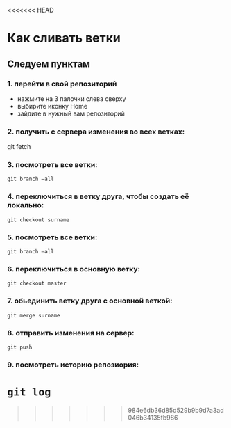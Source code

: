 <<<<<<< HEAD
# Как сливать ветки
## Следуем пунктам

### 1. перейти в свой репозиторий
- нажмите на 3 палочки слева сверху
- выбирите иконку Home
- зайдите в нужный вам репозиторий
### 2. получить с сервера изменения во всех ветках:
git fetch
### 3. посмотреть все ветки:
`git branch —all`
### 4. переключиться в ветку друга, чтобы создать её локально:
`git checkout surname`
### 5. посмотреть все ветки:
`git branch —all`
### 6. переключиться в основную ветку:
`git checkout master`
### 7. обьединить ветку друга с основной веткой:
`git merge surname`
### 8. отправить изменения на сервер:
`git push`
### 9. посмотреть историю репозиория:
`git log`
=======
>>>>>>> 984e6db36d85d529b9b9d7a3ad046b34135fb986
